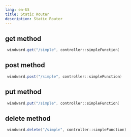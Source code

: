 ```yaml
---
lang: en-US
title: Static Router
description: Static Router
---
```


## get method

```java
 windward.get("/simple", controller::simpleFunction)
```

## post method

```java
 windward.post("/simple", controller::simpleFunction)
```

## put method

```java
 windward.put("/simple", controller::simpleFunction)
```

## delete method

```java
 windward.delete("/simple", controller::simpleFunction)
```
